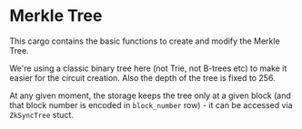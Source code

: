 # Merkle Tree

This cargo contains the basic functions to create and modify the Merkle Tree.

We're using a classic binary tree here (not Trie, not B-trees etc) to make it easier for the circuit creation. Also the
depth of the tree is fixed to 256.

At any given moment, the storage keeps the tree only at a given block (and that block number is encoded in
`block_number` row) - it can be accessed via `ZkSyncTree` stuct.

